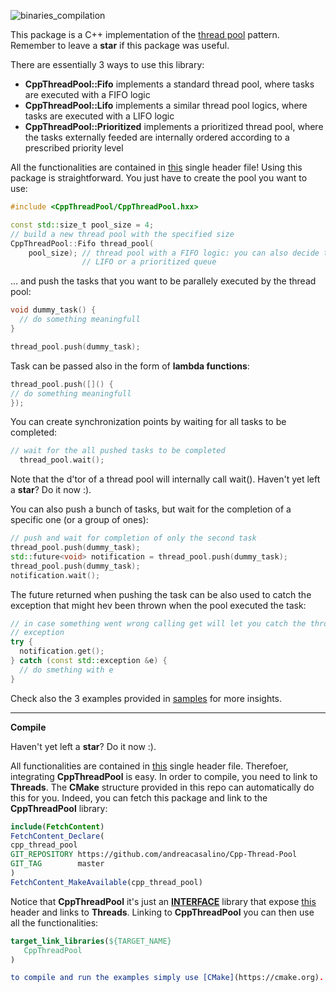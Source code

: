 ![binaries_compilation](https://github.com/andreacasalino/Cpp-Thread-Pool/actions/workflows/runTests.yml/badge.svg)

This package is a C++ implementation of the [thread pool](https://en.wikipedia.org/wiki/Thread_pool) pattern.
Remember to leave a **star** if this package was useful.

There are essentially 3 ways to use this library:

 * **CppThreadPool::Fifo** implements a standard thread pool, where tasks are executed with a FIFO logic
 * **CppThreadPool::Lifo** implements a similar thread pool logics, where tasks are executed with a LIFO logic
 * **CppThreadPool::Prioritized** implements a prioritized thread pool, where the tasks externally feeded are internally ordered according to a prescribed priority level
 
All the functionalities are contained in [this](./src/CppThreadPool/CppThreadPool.hxx) single header file!
Using this package is straightforward. You just have to create the pool you want to use:
```cpp
#include <CppThreadPool/CppThreadPool.hxx>

const std::size_t pool_size = 4;
// build a new thread pool with the specified size
CppThreadPool::Fifo thread_pool(
    pool_size); // thread pool with a FIFO logic: you can also decide to use a
                // LIFO or a prioritized queue
```

... and push the tasks that you want to be parallely executed by the thread pool:
```cpp
void dummy_task() {
  // do something meaningfull
}

thread_pool.push(dummy_task);
```

Task can be passed also in the form of **lambda functions**:
```cpp
thread_pool.push([]() {
// do something meaningfull
});
```

You can create synchronization points by waiting for all tasks to be completed:
```cpp
// wait for the all pushed tasks to be completed
  thread_pool.wait();
```

Note that the d'tor of a thread pool will internally call wait().
Haven't yet left a **star**? Do it now :).

You can also push a bunch of tasks, but wait for the completion of a specific one (or a group of ones):
```cpp
// push and wait for completion of only the second task
thread_pool.push(dummy_task);
std::future<void> notification = thread_pool.push(dummy_task);
thread_pool.push(dummy_task);
notification.wait();
```

The future returned when pushing the task can be also used to catch the exception that might hev been thrown when the pool executed the task:
```cpp
// in case something went wrong calling get will let you catch the throwned
// exception
try {
  notification.get();
} catch (const std::exception &e) {
  // do smething with e
}
```

Check also the 3 examples provided in [samples](./samples) for more insights.

----------------------------------------------------------------------------------

**Compile**

Haven't yet left a **star**? Do it now :).

All functionalities are contained in [this](./src/CppThreadPool/CppThreadPool.hxx) single header file. 
Therefoer, integrating **CppThreadPool** is easy. In order to compile, you need to link to **Threads**. The **CMake** structure provided in this repo can automatically do this for you.
Indeed, you can fetch this package and link to the **CppThreadPool** library:
```cmake
include(FetchContent)
FetchContent_Declare(
cpp_thread_pool
GIT_REPOSITORY https://github.com/andreacasalino/Cpp-Thread-Pool
GIT_TAG        master
)
FetchContent_MakeAvailable(cpp_thread_pool)
```
Notice that **CppThreadPool** it's just an [**INTERFACE**](http://mariobadr.com/creating-a-header-only-library-with-cmake.html) library that expose [this](./src/CppThreadPool/CppThreadPool.hxx) header and links to **Threads**.
Linking to **CppThreadPool** you can then use all the functionalities:
```cmake
target_link_libraries(${TARGET_NAME}
   CppThreadPool
)

to compile and run the examples simply use [CMake](https://cmake.org). Let the CMake script detect your OS and link the correct thread library ;).

